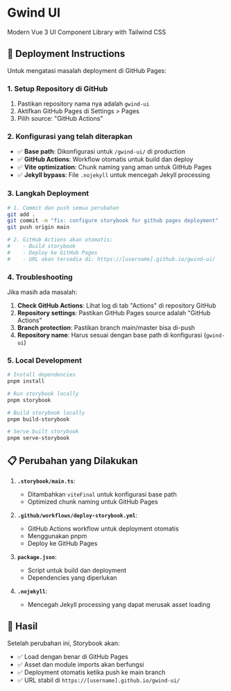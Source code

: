 # Gwind UI

Modern Vue 3 UI Component Library with Tailwind CSS

## 🚀 Deployment Instructions

Untuk mengatasi masalah deployment di GitHub Pages:

### 1. Setup Repository di GitHub

1. Pastikan repository nama nya adalah `gwind-ui`
2. Aktifkan GitHub Pages di Settings > Pages
3. Pilih source: "GitHub Actions"

### 2. Konfigurasi yang telah diterapkan

- ✅ **Base path**: Dikonfigurasi untuk `/gwind-ui/` di production
- ✅ **GitHub Actions**: Workflow otomatis untuk build dan deploy
- ✅ **Vite optimization**: Chunk naming yang aman untuk GitHub Pages
- ✅ **Jekyll bypass**: File `.nojekyll` untuk mencegah Jekyll processing

### 3. Langkah Deployment

```bash
# 1. Commit dan push semua perubahan
git add .
git commit -m "fix: configure storybook for github pages deployment"
git push origin main

# 2. GitHub Actions akan otomatis:
#    - Build storybook
#    - Deploy ke GitHub Pages
#    - URL akan tersedia di: https://[username].github.io/gwind-ui/
```

### 4. Troubleshooting

Jika masih ada masalah:

1. **Check GitHub Actions**: Lihat log di tab "Actions" di repository GitHub
2. **Repository settings**: Pastikan GitHub Pages source adalah "GitHub Actions"
3. **Branch protection**: Pastikan branch main/master bisa di-push
4. **Repository name**: Harus sesuai dengan base path di konfigurasi (`gwind-ui`)

### 5. Local Development

```bash
# Install dependencies
pnpm install

# Run storybook locally
pnpm storybook

# Build storybook locally
pnpm build-storybook

# Serve built storybook
pnpm serve-storybook
```

## 📋 Perubahan yang Dilakukan

1. **`.storybook/main.ts`**: 
   - Ditambahkan `viteFinal` untuk konfigurasi base path
   - Optimized chunk naming untuk GitHub Pages

2. **`.github/workflows/deploy-storybook.yml`**: 
   - GitHub Actions workflow untuk deployment otomatis
   - Menggunakan pnpm
   - Deploy ke GitHub Pages

3. **`package.json`**: 
   - Script untuk build dan deployment
   - Dependencies yang diperlukan

4. **`.nojekyll`**: 
   - Mencegah Jekyll processing yang dapat merusak asset loading

## 🎯 Hasil

Setelah perubahan ini, Storybook akan:
- ✅ Load dengan benar di GitHub Pages
- ✅ Asset dan module imports akan berfungsi
- ✅ Deployment otomatis ketika push ke main branch
- ✅ URL stabil di `https://[username].github.io/gwind-ui/`
